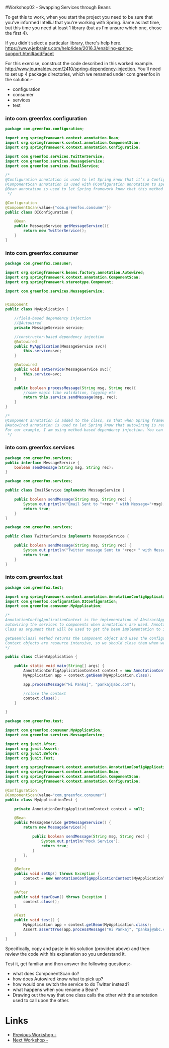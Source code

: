 #Workshop02 - Swapping Services through Beans

To get this to work, when you start the project you need to be sure that you've informed IntelliJ that you're working with Spring.  Same as last time, but this time you need at least 1 library (but as I'm unsure which one, chose the first 4).

If you didn't select a particular library, there's help here.  https://www.jetbrains.com/help/idea/2016.3/enabling-spring-support.html#addFacet

For this exercise, construct the code described in this worked example. http://www.journaldev.com/2410/spring-dependency-injection.  You'll need to set up 4 package directories, which we renamed under com.greenfox in the solution:-
- configuration
- consumer
- services
- test

### into com.greenfox.configuration

```java
package com.greenfox.configuration;

import org.springframework.context.annotation.Bean;
import org.springframework.context.annotation.ComponentScan;
import org.springframework.context.annotation.Configuration;

import com.greenfox.services.TwitterService;
import com.greenfox.services.MessageService;
import com.greenfox.services.EmailService;

/*
@Configuration annotation is used to let Spring know that it’s a Configuration class.
@ComponentScan annotation is used with @Configuration annotation to specify the packages to look for Component classes.
@Bean annotation is used to let Spring framework know that this method should be used to get the bean implementation to inject in Component classes.
 */

@Configuration
@ComponentScan(value={"com.greenfox.consumer"})
public class DIConfiguration {

    @Bean
    public MessageService getMessageService(){
        return new TwitterService();
    }
}
```
### into com.greenfox.consumer
```java
package com.greenfox.consumer;

import org.springframework.beans.factory.annotation.Autowired;
import org.springframework.context.annotation.ComponentScan;
import org.springframework.stereotype.Component;

import com.greenfox.services.MessageService;


@Component
public class MyApplication {

    //field-based dependency injection
    //@Autowired
    private MessageService service;

	//constructor-based dependency injection
	@Autowired
	public MyApplication(MessageService svc){
		this.service=svc;
	}

    @Autowired
    public void setService(MessageService svc){
        this.service=svc;
    }

    public boolean processMessage(String msg, String rec){
        //some magic like validation, logging etc
        return this.service.sendMessage(msg, rec);
    }
}

/*
@Component annotation is added to the class, so that when Spring framework will scan for the components, this class will be treated as component. @Component annotation can be applied only to the class and it’s retention policy is Runtime. If you are not not familiar with Annotations retention policy, I would suggest you to read java annotations tutorial.
@Autowired annotation is used to let Spring know that autowiring is required. This can be applied to field, constructor and methods. This annotation allows us to implement constructor-based, field-based or method-based dependency injection in our components.
For our example, I am using method-based dependency injection. You can uncomment the constructor method to switch to constructor based dependency injection.
 */
```
### into com.greenfox.services
```java
package com.greenfox.services;
public interface MessageService {
    boolean sendMessage(String msg, String rec);
}
```
```java
package com.greenfox.services;

public class EmailService implements MessageService {

    public boolean sendMessage(String msg, String rec) {
        System.out.println("Email Sent to "+rec+ " with Message="+msg);
        return true;
    }
}
```

```java
package com.greenfox.services;

public class TwitterService implements MessageService {

    public boolean sendMessage(String msg, String rec) {
        System.out.println("Twitter message Sent to "+rec+ " with Message="+msg);
        return true;
    }
}
```
### into com.greenfox.test
```java
package com.greenfox.test;

import org.springframework.context.annotation.AnnotationConfigApplicationContext;
import com.greenfox.configuration.DIConfiguration;
import com.greenfox.consumer.MyApplication;

/*
AnnotationConfigApplicationContext is the implementation of AbstractApplicationContext abstract class and it’s used for
autowiring the services to components when annotations are used. AnnotationConfigApplicationContext constructor takes
Class as argument that will be used to get the bean implementation to inject in component classes.

getBean(Class) method returns the Component object and uses the configuration for autowiring the objects.
Context objects are resource intensive, so we should close them when we are done with it
*/

public class ClientApplication {

    public static void main(String[] args) {
        AnnotationConfigApplicationContext context = new AnnotationConfigApplicationContext(DIConfiguration.class);
        MyApplication app = context.getBean(MyApplication.class);

        app.processMessage("Hi Pankaj", "pankaj@abc.com");

        //close the context
        context.close();
    }

}
```

```java
package com.greenfox.test;

import com.greenfox.consumer.MyApplication;
import com.greenfox.services.MessageService;

import org.junit.After;
import org.junit.Assert;
import org.junit.Before;
import org.junit.Test;

import org.springframework.context.annotation.AnnotationConfigApplicationContext;
import org.springframework.context.annotation.Bean;
import org.springframework.context.annotation.ComponentScan;
import org.springframework.context.annotation.Configuration;

@Configuration
@ComponentScan(value="com.greenfox.consumer")
public class MyApplicationTest {

    private AnnotationConfigApplicationContext context = null;

    @Bean
    public MessageService getMessageService() {
        return new MessageService(){

            public boolean sendMessage(String msg, String rec) {
                System.out.println("Mock Service");
                return true;
            }
        };
    }

    @Before
    public void setUp() throws Exception {
        context = new AnnotationConfigApplicationContext(MyApplicationTest.class);
    }

    @After
    public void tearDown() throws Exception {
        context.close();
    }

    @Test
    public void test() {
        MyApplication app = context.getBean(MyApplication.class);
        Assert.assertTrue(app.processMessage("Hi Pankaj", "pankaj@abc.com"));
    }
}
```
Specifically, copy and paste in his solution (provided above) and then review the code with his explanation so you understand it.

Test it, get familiar and then answer the following questions:-
- what does ComponentScan do?
- how does Autowired know what to pick up?
- how would one switch the service to do Twitter instead?
- what happens when you rename a Bean?
- Drawing out the way that one class calls the other with the annotation used to call upon the other.

# Links
- [Previous Workshop - ](../Workshop01.md)
- [Next Workshop - ](../Workshop03.md)
